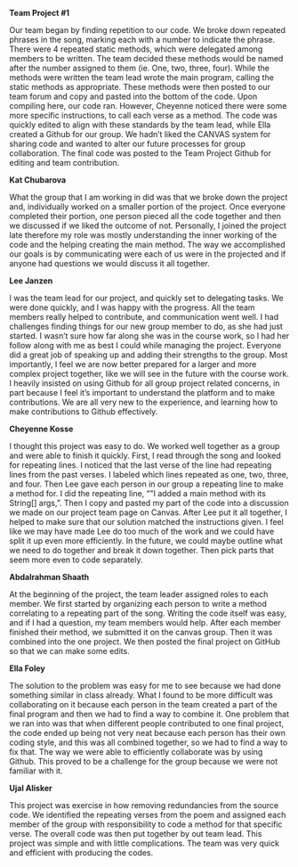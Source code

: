 **Team Project #1**  

Our team began by finding repetition to our code. We broke down repeated phrases in the song, marking each with a number to
indicate the phrase. There were 4 repeated static methods, which were delegated among members to be written. The team decided 
these methods would be named after the number assigned to them (ie. One, two, three, four). While the methods were written the
team lead wrote the main program, calling the static methods as appropriate. These methods were then posted to our team forum and 
copy and pasted into the bottom of the code. Upon compiling here, our code ran. However, Cheyenne noticed there were some more 
specific instructions, to call each verse as a method. The code was quickly edited to align with these standards by the team lead,
while Ella created a Github for our group. We hadn’t liked the CANVAS system for sharing code and wanted to alter our future 
processes for group collaboration. The final code was posted to the Team Project Github for editing and team contribution.
	
**Kat Chubarova**  

What the group that I am working in did was that we broke down the project and, individually worked on a smaller portion of the
project. Once everyone completed their portion, one person pieced all the code together and then we discussed if we liked the 
outcome of not. Personally, I joined the project late therefore my role was mostly understanding the inner working of the code 
and the helping creating the main method. The way we accomplished our goals is by communicating were each of us were in the 
projected and if anyone had questions we would discuss it all together.
	

**Lee Janzen**

I was the team lead for our project, and quickly set to delegating tasks. We were done quickly, and I was happy with the progress. All the team members really helped to contribute, and communication went well. I had challenges finding things for our new group member to do, as she had just started. I wasn’t sure how far along she was in the course work, so I had her follow along with me as best I could while managing the project. Everyone did a great job of speaking up and adding their strengths to the group. Most importantly, I feel we are now better prepared for a larger and more complex project together, like we will see in the future with the course work. I heavily insisted on using Github for all group project related concerns, in part because I feel it’s important to understand the platform and to make contributions. We are all very new to the experience, and learning how to make contributions to Github effectively.



**Cheyenne Kosse**


I thought this project was easy to do. We worked well together as a group and were able to finish it quickly. First, I read through the song and looked for repeating lines. I noticed that the last verse of the line had repeating lines from the past verses. I labeled which lines repeated as one, two, three, and four. Then Lee gave each person in our group a repeating line to make a method for. I did the repeating line, “"I added a main method with its String[] args,”. Then I copy and pasted my part of the code into a discussion we made on our project team page on Canvas. After Lee put it all together, I helped to make sure that our solution matched the instructions given. I feel like we may have made Lee do too much of the work and we could have split it up even more efficiently. In the future, we could maybe outline what we need to do together and break it down together. Then pick parts that seem more even to code separately.



**Abdalrahman Shaath**


At the beginning of the project, the team leader assigned roles to each member.
We first started by organizing each person to write a method correlating to a repeating part of the song. 
Writing the code itself was easy, and if I had a question, my team members would help. After each member finished their method, we submitted it on the canvas group. 
Then it was combined into the one project. We then posted the final project on GitHub so that we can make some edits.



**Ella Foley**


The solution to the problem was easy for me to see because we had done something similar in class already. What I found to be more difficult was collaborating on it because each person in the team created a part of the final program and then we had to find a way to combine it. One problem that we ran into was that when different people contributed to one final project, the code ended up being not very neat because each person has their own coding style, and this was all combined together, so we had to find a way to fix that. The way we were able to efficiently collaborate was by using Github. This proved to be a challenge for the group because we were not familiar with it.


**Ujal Alisker**

This project was exercise in how removing redundancies from the source code. We identified the repeating verses from the poem and assigned each member of the group with responsibility to code a method for that specific verse. The overall code was then put together by out team lead. This project was simple and with little complications. The team was very quick and efficient with producing the codes. 
